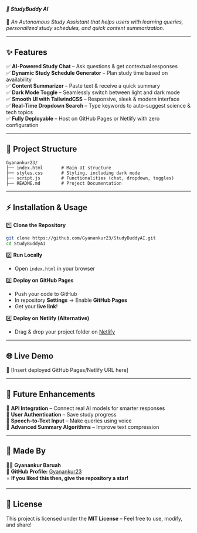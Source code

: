 #### ***📌 StudyBuddy AI***
🚀 *An Autonomous Study Assistant that helps users with learning queries, personalized study schedules, and quick content summarization.*

---

## **✨ Features**
✅ **AI-Powered Study Chat** – Ask questions & get contextual responses  
✅ **Dynamic Study Schedule Generator** – Plan study time based on availability  
✅ **Content Summarizer** – Paste text & receive a quick summary  
✅ **Dark Mode Toggle** – Seamlessly switch between light and dark mode  
✅ **Smooth UI with TailwindCSS** – Responsive, sleek & modern interface  
✅ **Real-Time Dropdown Search** – Type keywords to auto-suggest science & tech topics  
✅ **Fully Deployable** – Host on GitHub Pages or Netlify with zero configuration  

---

## **📂 Project Structure**
```
Gyanankur23/
├── index.html       # Main UI structure
├── styles.css       # Styling, including dark mode
├── script.js        # Functionalities (chat, dropdown, toggles)
├── README.md        # Project Documentation
```

---

## **⚡ Installation & Usage**
1️⃣ **Clone the Repository**  
```bash
git clone https://github.com/Gyanankur23/StudyBuddyAI.git
cd StudyBuddyAI
```

2️⃣ **Run Locally**  
- Open `index.html` in your browser  

3️⃣ **Deploy on GitHub Pages**  
- Push your code to GitHub  
- In repository **Settings** → Enable **GitHub Pages**  
- Get your **live link**!

4️⃣ **Deploy on Netlify (Alternative)**  
- Drag & drop your project folder on [Netlify](https://www.netlify.com/)  

---

## **🌐 Live Demo**
🔗 [Insert deployed GitHub Pages/Netlify URL here]  

---

## **🚀 Future Enhancements**
📌 **API Integration** – Connect real AI models for smarter responses  
📌 **User Authentication** – Save study progress  
📌 **Speech-to-Text Input** – Make queries using voice  
📌 **Advanced Summary Algorithms** – Improve text compression  

---

## **🙌 Made By**
👨‍💻 **Gyanankur Baruah**  
🔗 **GitHub Profile:** [Gyanankur23](https://github.com/Gyanankur23)  
⭐ **If you liked this then, give the repository a star!**  

---

## **📜 License**
This project is licensed under the **MIT License** – Feel free to use, modify, and share!  
